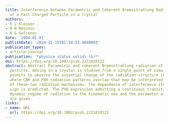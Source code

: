```yaml
---
title: Interference between Parametric and Coherent Bremsstrahlung Radiation Mechanisms
  of a Fast Charged Particle in a Crystal
authors:
- V L Kleiner
- N N Nasonov
- A G Safronov
date: '1994-01-01'
publishDate: '2024-11-15T01:34:53.984009Z'
publication_types:
- article-journal
publication: '*physica status solidi (b)*'
doi: https://doi.org/10.1002/pssb.2221810122
abstract: Abstract Parametric and coherent Bremsstrahlung radiation of a fast charged
  particle, moving in a crystal is studied from a single point of view. Such an approach
  permits to observe the essential change of the radiation structure in the region
  where CBR and PXR radiation patterns overlap that may be interpreted as an interference
  of these two radiation mechanisms. The dependence of interference items from charge
  sign is predicted. The PXR expression admitting a continuous transition from the
  dynamic regime of radiation to the kinematic one and the parameter of this transition
  are given.
links:
- name: URL
  url: https://doi.org/10.1002/pssb.2221810122
---
```

